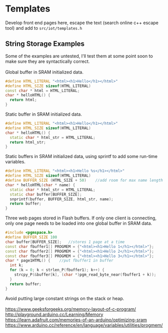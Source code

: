 # Templates

Develop front end pages here, escape the text (search online c++ escape tool) and add to `src/iot/templates.h`

## String Storage Examples
Some of the examples are untested, I'll test them at some point soon to make sure they are syntactically correct. </br>
</br>
Global buffer in SRAM initialized data.
```C++
#define HTML_LITERAL "<html><h1>Hello</h1></html>"
#define HTML_SIZE sizeof(HTML_LITERAL)
const char * html = HTML_LITERAL;
char * helloHTML() {
  return html;
}
```
Static buffer in SRAM initialized data.
```C++
#define HTML_LITERAL "<html><h1>Hello</h1></html>"
#define HTML_SIZE sizeof(HTML_LITERAL)
char * helloHTML() {
  static char * html_str = HTML_LITERAL;
  return html_str;
}
```
Static buffers in SRAM initialized data, using sprintf to add some run-time variables.
```C++
#define HTML_LITERAL "<html><h1>Hello %s</h1></html>"
#define HTML_SIZE sizeof(HTML_LITERAL)
#define BUFFER_SIZE (HTML_SIZE + 50)    //add room for max name length
char * helloHTML(char * name) {
  static char * html_str = HTML_LITERAL;
  static char buffer[BUFFER_SIZE];
  snprintf(buffer, BUFFER_SIZE, html_str, name);
  return buffer;
}
```
Three web pages stored in Flash buffers. If only one client is connecting, only one page needs to be loaded into one global buffer in SRAM data.
```C++
#include <pgmspace.h>
#define BUFFER_SIZE 100
char buffer[BUFFER_SIZE];   //stores 1 page at a time
const char fbuffer1[] PROGMEM = {"<html><h1>Hello 1</h1></html>"};
const char fbuffer2[] PROGMEM = {"<html><h1>Hello 2</h1></html>"};
const char fbuffer3[] PROGMEM = {"<html><h1>Hello 3</h1></html>"};
char * page1HTML() {    //put fbuffer1 in buffer
  int k;
  for (k = 0; k < strlen_P(fbuffer1); k++) {
    strcpy_P(&buffer[k], (char *)pgm_read_byte_near(fbuffer1 + k));
  }
  return buffer;
}
```
Avoid putting large constant strings on the stack or heap. </br>
</br>
https://www.geeksforgeeks.org/memory-layout-of-c-program/</br>
http://playground.arduino.cc/Learning/Memory</br>
https://learn.adafruit.com/memories-of-an-arduino/optimizing-sram</br>
https://www.arduino.cc/reference/en/language/variables/utilities/progmem/</br>
